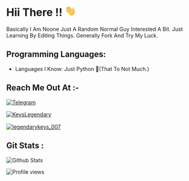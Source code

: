# Hii There !! <img src="https://raw.githubusercontent.com/ABSphreak/ABSphreak/master/gifs/Hi.gif" width="30px">

Basically I Am Noone 
Just A  Random Normal Guy 
Interested A Bit.
Just Learning By Editing Things.
Generally Fork And Try  My Luck.

## Programming Languages:

- Languages I Know: Just Python :snake:(That To Not Much.)
 

## Reach Me Out At :- 


[![Telegram](https://img.shields.io/badge/telegram-1b77FF.svg?style=for-the-badge&logo=telegram)](https://t.me/LegendaryKeys)


<a href="https://twitter.com/KeysLegendary" target="blank"><img align="center" src="https://cdn.jsdelivr.net/npm/simple-icons@3.0.1/icons/twitter.svg" alt="KeysLegendary" height="30" width="40" /></a>


<a href="https://instagram.com/legendarykeys_007" target="blank"><img align="center" src="https://cdn.jsdelivr.net/npm/simple-icons@3.0.1/icons/instagram.svg" alt="legendarykeys_007" height="30" width="40" /></a>
</p>


## Git Stats : 

![Github Stats](https://github-readme-stats.vercel.app/api?username=Keys-007&show_icons=true&title_color=fff&icon_color=79ff97&text_color=9f9f9f&bg_color=151515)

![Profile views](https://gpvc.arturio.dev/Keys-007)
